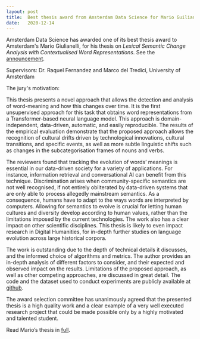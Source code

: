 ```yaml
---
layout: post
title:  Best thesis award from Amsterdam Data Science for Mario Guilianelli
date:   2020-12-14
---
```


Amsterdam Data Science has awarded one of its best thesis award to Amsterdam's Mario Giulianelli, for his thesis on *Lexical Semantic Change Analysis with Contextualised Word Representations*. See the [announcement](https://amsterdamdatascience.nl/news/winners-of-the-inaugural-ads-thesis-awards-announced/).

Supervisors: Dr. Raquel Fernandez and Marco del Tredici, University of Amsterdam

The jury's motivation:

This thesis presents a novel approach that allows the detection and analysis of word-meaning and how this changes over time. It is the first unsupervised approach for this task that obtains word representations from a Transformer-based neural language model. This approach is domain-independent, data-driven, automatic, and easily reproducible. The results of the empirical evaluation demonstrate that the proposed approach allows the recognition of cultural drifts driven by technological innovations, cultural transitions, and specific events, as well as more subtle linguistic shifts such as changes in the subcategorisation frames of nouns and verbs.

The reviewers found that tracking the evolution of words’ meanings is essential in our data-driven society for a variety of applications. For instance, information retrieval and conversational AI can benefit from this technique. Discrimination arises when community-specific semantics are not well recognised, if not entirely obliterated by data-driven systems that are only able to process allegedly mainstream semantics. As a consequence, humans have to adapt to the ways words are interpreted by computers. Allowing for semantics to evolve is crucial for letting human cultures and diversity develop according to human values, rather than the limitations imposed by the current technologies. The work also has a clear impact on other scientific disciplines. This thesis is likely to even impact research in Digital Humanities, for in-depth further studies on language evolution across large historical corpora.

The work is outstanding due to the depth of technical details it discusses, and the informed choice of algorithms and metrics. The author provides an in-depth analysis of different factors to consider, and their expected and observed impact on the results. Limitations of the proposed approach, as well as other competing approaches, are discussed in great detail. The code and the dataset used to conduct experiments are publicly available at [github](https://github.com/glnmario/cwr4lsc).

The award selection committee has unanimously agreed that the presented thesis is a high quality work and a clear example of a very well executed research project that could be made possible only by a highly motivated and talented student.

Read Mario’s thesis in [full](https://amsterdamdatascience.nl/wp-content/uploads/2020/12/2020_ADS_Awards_msc_Mario_Giulianelli.pdf?x11960).


